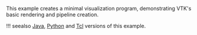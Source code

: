This example creates a minimal visualization program, demonstrating VTK's basic rendering and pipeline creation.

!!! seealso
    [Java](/Java), [Python](/Python) and [Tcl](/Tcl) versions of this example.
